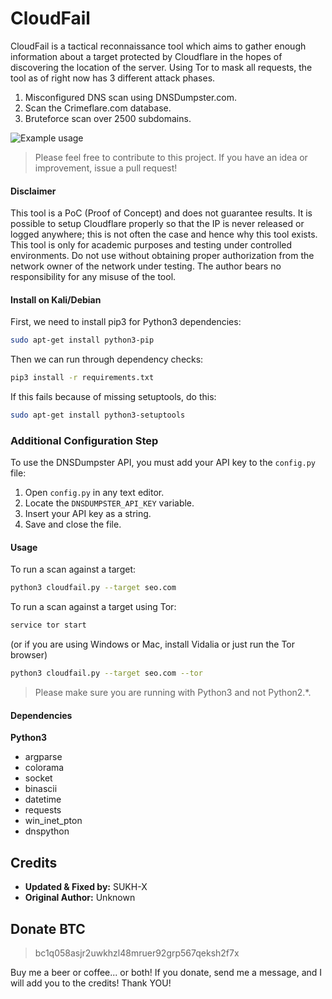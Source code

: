# CloudFail

CloudFail is a tactical reconnaissance tool which aims to gather enough information about a target protected by Cloudflare in the hopes of discovering the location of the server. Using Tor to mask all requests, the tool as of right now has 3 different attack phases.

1. Misconfigured DNS scan using DNSDumpster.com.
2. Scan the Crimeflare.com database.
3. Bruteforce scan over 2500 subdomains.

![Example usage](http://puu.sh/pq7vH/62d56aa41f.png "Example usage")

> Please feel free to contribute to this project. If you have an idea or improvement, issue a pull request!

#### Disclaimer
This tool is a PoC (Proof of Concept) and does not guarantee results. It is possible to setup Cloudflare properly so that the IP is never released or logged anywhere; this is not often the case and hence why this tool exists.
This tool is only for academic purposes and testing under controlled environments. Do not use without obtaining proper authorization from the network owner of the network under testing.
The author bears no responsibility for any misuse of the tool.

#### Install on Kali/Debian

First, we need to install pip3 for Python3 dependencies:

```bash
sudo apt-get install python3-pip
```

Then we can run through dependency checks:

```bash
pip3 install -r requirements.txt
```

If this fails because of missing setuptools, do this:

```bash
sudo apt-get install python3-setuptools
```

### Additional Configuration Step
To use the DNSDumpster API, you must add your API key to the `config.py` file:

1. Open `config.py` in any text editor.
2. Locate the `DNSDUMPSTER_API_KEY` variable.
3. Insert your API key as a string.
4. Save and close the file.

#### Usage

To run a scan against a target:

```bash
python3 cloudfail.py --target seo.com
```

To run a scan against a target using Tor:

```bash
service tor start
```

(or if you are using Windows or Mac, install Vidalia or just run the Tor browser)

```bash
python3 cloudfail.py --target seo.com --tor
```

> Please make sure you are running with Python3 and not Python2.*.

#### Dependencies
**Python3**
* argparse
* colorama
* socket
* binascii
* datetime
* requests
* win_inet_pton
* dnspython

## Credits
- **Updated & Fixed by:** SUKH-X
- **Original Author:** Unknown

## Donate BTC
> bc1q058asjr2uwkhzl48mruer92grp567qeksh2f7x

Buy me a beer or coffee... or both!
If you donate, send me a message, and I will add you to the credits!
Thank YOU!

